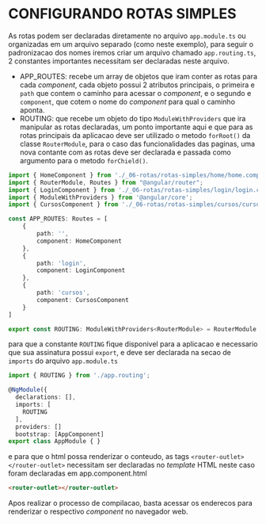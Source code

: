 # __CONFIGURANDO ROTAS SIMPLES__

As rotas podem ser declaradas diretamente no arquivo `app.module.ts` ou organizadas em um arquivo separado (como neste exemplo), para seguir o padronizacao dos nomes iremos criar um arquivo chamado `app.routing.ts`, 2 constantes importantes necessitam ser declaradas neste arquivo.
-  APP_ROUTES: recebe um array de objetos que iram conter as rotas para cada _component_, cada objeto possui 2 atributos principais, o primeira e `path` que contem o caminho para acessar o _component_, e o segundo e `component`, que cotem o nome do _component_ para qual o caminho aponta.
- ROUTING: que recebe um objeto do tipo `ModuleWithProviders` que ira manipular as rotas declaradas, um ponto importante aqui e que para as rotas principais da aplicacao deve ser utilizado o metodo `forRoot()` da classe `RouterModule`, para o caso das funcionalidades das paginas, uma nova contante com as rotas deve ser declarada e passada como argumento para o metodo `forChield()`.

```typescript
import { HomeComponent } from './_06-rotas/rotas-simples/home/home.component';
import { RouterModule, Routes } from "@angular/router";
import { LoginComponent } from './_06-rotas/rotas-simples/login/login.component';
import { ModuleWithProviders } from '@angular/core';
import { CursosComponent } from './_06-rotas/rotas-simples/cursos/cursos.component';

const APP_ROUTES: Routes = [
    {
        path: '',
        component: HomeComponent
    },
    {
        path: 'login',
        component: LoginComponent
    },
    {
        path: 'cursos',
        component: CursosComponent
    }
]

export const ROUTING: ModuleWithProviders<RouterModule> = RouterModule.forRoot(APP_ROUTES);
```

para que a constante `ROUTING` fique disponivel para a aplicacao e necessario que sua assinatura possui `export`, e deve ser declarada na secao de `imports` do arquivo `app.module.ts`

```typescript
import { ROUTING } from './app.routing';

@NgModule({
  declarations: [],
  imports: [ 
    ROUTING
  ],
  providers: []
  bootstrap: [AppComponent] 
export class AppModule { }
```

e para que o html possa renderizar o conteudo, as tags `<router-outlet></router-outlet>` necessitam ser declaradas no _template_ HTML neste caso foram declaradas em app.component.html

```html
<router-outlet></router-outlet>
```
Apos realizar o processo de compilacao, basta acessar os enderecos para renderizar o respectivo _component_ no navegador web.

